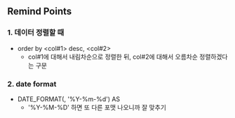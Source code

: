 ## Remind Points 
### 1. 데이터 정렬할 때 
+ order by <col#1> desc, <col#2>
   + col#1에 대해서 내림차순으로 정렬한 뒤, col#2에 대해서 오름차순 정렬하겠다는 구문

### 2. date format 
+ DATE_FORMAT(<col>, '%Y-%m-%d') AS <col>
   + '%Y-%M-%D' 하면 또 다른 포맷 나오니까 잘 맞추기
